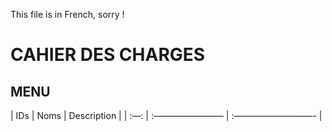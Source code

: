 This file is in French, sorry !

# CAHIER DES CHARGES

## MENU
| IDs | Noms      | Description |
| :—: | :———————— | :—————————- |
